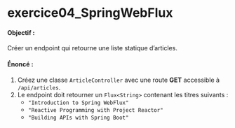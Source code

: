 # exercice04_SpringWebFlux

#### **Objectif :**
Créer un endpoint qui retourne une liste statique d’articles.

#### **Énoncé :**
1. Créez une classe `ArticleController` avec une route **GET** accessible à `/api/articles`.
2. Le endpoint doit retourner un `Flux<String>` contenant les titres suivants :
    - `"Introduction to Spring WebFlux"`
    - `"Reactive Programming with Project Reactor"`
    - `"Building APIs with Spring Boot"`

